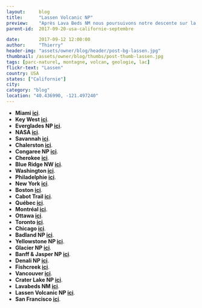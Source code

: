 ```yaml
---
layout:     blog
title:      "Lassen Volcanic NP"
preview:    "Après Lava Beds NM nous poursuivons notre descente sur la chaîne des cascades par la découverte du Parc National Volcanique des... "
parent-id:  2017-09-20-usa-californie-septembre

date:       2017-09-12 12:00:00
author:     "Thierry"
header-img: "assets/owner/blog/header/post-bg-lassen.jpg"
thumbnail: /assets/owner/blog/thumbs/post-thumb-lassen.jpg
tags: [parc-naturel, montagne, volcan, geologie, lac]
flickr-text: "Lassen"
country: USA 
states: ["Californie"]
city: 
category: "blog"
location: "40.436990, -121.497240"
---
```



* **Miami <a href="{{site.baseurl}}{% post_url 2017-04-02-usa-floride-miami %}">ici</a>**.   
* **Key West <a href="{{site.baseurl}}{% post_url 2017-04-11-usa-floride-keys %}">ici</a>**.   
* **Everglades NP <a href="{{site.baseurl}}{% post_url 2017-04-14-usa-floride-everglades %}">ici</a>**.   
* **NASA <a href="{{site.baseurl}}{% post_url 2017-04-21-usa-floride-nasa %}">ici</a>**.   
* **Savannah <a href="{{site.baseurl}}{% post_url 2017-04-26-usa-georgie-savannah %}">ici</a>**.   
* **Chalerston <a href="{{site.baseurl}}{% post_url 2017-04-30-usa-caroline-du-sud-charleston %}">ici</a>**.   
* **Congaree NP <a href="{{site.baseurl}}{% post_url 2017-05-01-usa-caroline-du-sud-congaree %}">ici</a>**.   
* **Cherokee <a href="{{site.baseurl}}{% post_url 2017-05-02-usa-caroline-du-nord-cherokee %}">ici</a>**.    
* **Blue Ridge NW <a href="{{site.baseurl}}{% post_url 2017-05-05-usa-caroline-du-nord-blue-ridge %}">ici</a>**.    
* **Washington <a href="{{site.baseurl}}{% post_url 2017-05-13-usa-washington %}">ici</a>**.    
* **Philadelphie <a href="{{site.baseurl}}{% post_url 2017-05-17-usa-philadelphie %}">ici</a>**.    
* **New York <a href="{{site.baseurl}}{% post_url 2017-05-23-usa-new-york %}">ici</a>**.    
* **Boston <a href="{{site.baseurl}}{% post_url 2017-05-27-usa-massachusetts-boston %}">ici</a>**.    
* **Cabot Trail <a href="{{site.baseurl}}{% post_url 2017-06-03-canada-nouvelle-ecosse-cabot-trail %}">ici</a>**.    
* **Québec <a href="{{site.baseurl}}{% post_url 2017-06-20-canada-quebec-quebec %}">ici</a>**.    
* **Montréal <a href="{{site.baseurl}}{% post_url 2017-06-23-canada-quebec-montreal %}">ici</a>**.    
* **Ottawa <a href="{{site.baseurl}}{% post_url 2017-06-24-canada-ontario-ottawa %}">ici</a>**.    
* **Toronto <a href="{{site.baseurl}}{% post_url 2017-06-27-canada-ontario-toronto %}">ici</a>**.    
* **Chicago <a href="{{site.baseurl}}{% post_url 2017-07-03-usa-Illinois-chicago %}">ici</a>**.    
* **Badland NP <a href="{{site.baseurl}}{% post_url 2017-07-07-usa-montana-badland %}">ici</a>**.    
* **Yellowstone NP <a href="{{site.baseurl}}{% post_url 2017-07-13-usa-wyoming-yellowstone %}">ici</a>**.    
* **Glacier NP <a href="{{site.baseurl}}{% post_url 2017-07-19-usa-montana-glacier %}">ici</a>**.    
* **Banff & Jasper NP <a href="{{site.baseurl}}{% post_url 2017-07-25-canada-alberta-banffjasper %}">ici</a>**.    
* **Denali NP <a href="{{site.baseurl}}{% post_url 2017-08-09-usa-alaska-denali %}">ici</a>**.    
* **Fishcreek <a href="{{site.baseurl}}{% post_url 2017-08-25-usa-alaska-fishcreek %}">ici</a>**.    
* **Vancouver <a href="{{site.baseurl}}{% post_url 2017-09-03-canada-vancouver %}">ici</a>**.    
* **Crater Lake NP <a href="{{site.baseurl}}{% post_url 2017-09-11-usa-craterlake %}">ici</a>**.    
* **Lavabeds NM <a href="{{site.baseurl}}{% post_url 2017-09-12-usa-lavabeds %}">ici</a>**.    
* **Lassen Volcanic NP <a href="{{site.baseurl}}{% post_url 2017-09-13-usa-lassen %}">ici</a>**.    
* **San Francisco <a href="{{site.baseurl}}{% post_url 2017-09-18-usa-san-francisco %}">ici</a>**.    

